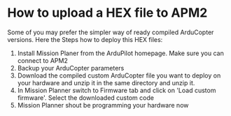 # How to upload a HEX file to APM2 #
Some of you may prefer the simpler way of ready compiled ArduCopter versions. Here the Steps how to deploy this HEX files:

  1. Install Mission Planer from the ArduPilot homepage. Make sure you can connect to APM2
  1. Backup your ArduCopter parameters
  1. Download the compiled  custom ArduCopter file you want to deploy on your hardware and unzip it in the same directory and unzip it.
  1. In Mission Planner switch to Firmware tab and click on 'Load custom firmware'. Select the downloaded custom code
  1. Mission Planner shout be programming your hardware now